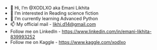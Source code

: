 - 👋 Hi, I’m @XODLXO aka Emani Likhita
- 👀 I’m interested in Reading science fiction
- 🌱 I’m currently learning Advanced Python
- 📫 My official mail - likhi.d14@gmail.com
- Follow me on LinkedIn -
https://www.linkedin.com/in/emani-likhita-839993252
- Follow me on Kaggle -
https://www.kaggle.com/xodlxo
<!---
XODLXO/XODLXO is a ✨ special ✨ repository because its `README.md` (this file) appears on your GitHub profile.
You can click the Preview link to take a look at your changes.
--->
